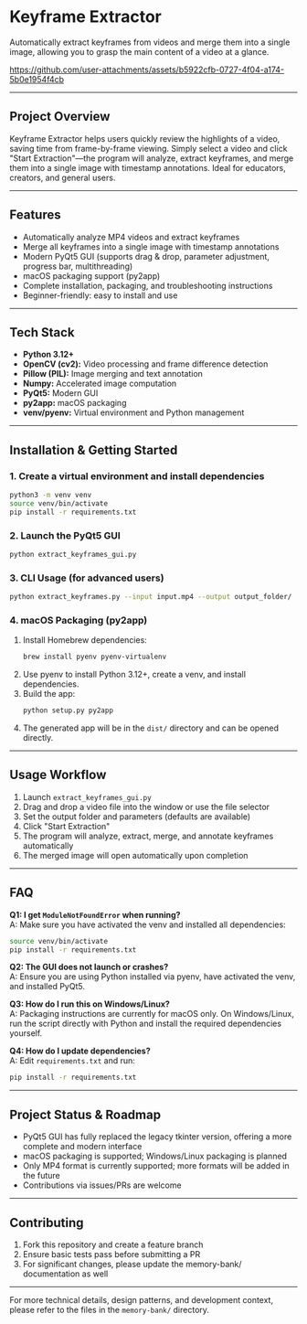 # Keyframe Extractor

Automatically extract keyframes from videos and merge them into a single image, allowing you to grasp the main content of a video at a glance.

https://github.com/user-attachments/assets/b5922cfb-0727-4f04-a174-5b0e1954f4cb

---

## Project Overview

Keyframe Extractor helps users quickly review the highlights of a video, saving time from frame-by-frame viewing. Simply select a video and click "Start Extraction"—the program will analyze, extract keyframes, and merge them into a single image with timestamp annotations. Ideal for educators, creators, and general users.

---

## Features

- Automatically analyze MP4 videos and extract keyframes
- Merge all keyframes into a single image with timestamp annotations
- Modern PyQt5 GUI (supports drag & drop, parameter adjustment, progress bar, multithreading)
- macOS packaging support (py2app)
- Complete installation, packaging, and troubleshooting instructions
- Beginner-friendly: easy to install and use

---

## Tech Stack

- **Python 3.12+**
- **OpenCV (cv2):** Video processing and frame difference detection
- **Pillow (PIL):** Image merging and text annotation
- **Numpy:** Accelerated image computation
- **PyQt5:** Modern GUI
- **py2app:** macOS packaging
- **venv/pyenv:** Virtual environment and Python management

---

## Installation & Getting Started

### 1. Create a virtual environment and install dependencies

```sh
python3 -m venv venv
source venv/bin/activate
pip install -r requirements.txt
```

### 2. Launch the PyQt5 GUI

```sh
python extract_keyframes_gui.py
```

### 3. CLI Usage (for advanced users)

```sh
python extract_keyframes.py --input input.mp4 --output output_folder/
```

### 4. macOS Packaging (py2app)

1. Install Homebrew dependencies:
    ```sh
    brew install pyenv pyenv-virtualenv
    ```
2. Use pyenv to install Python 3.12+, create a venv, and install dependencies.
3. Build the app:
    ```sh
    python setup.py py2app
    ```
4. The generated app will be in the `dist/` directory and can be opened directly.

---

## Usage Workflow

1. Launch `extract_keyframes_gui.py`
2. Drag and drop a video file into the window or use the file selector
3. Set the output folder and parameters (defaults are available)
4. Click "Start Extraction"
5. The program will analyze, extract, merge, and annotate keyframes automatically
6. The merged image will open automatically upon completion

---

## FAQ

**Q1: I get `ModuleNotFoundError` when running?**  
A: Make sure you have activated the venv and installed all dependencies:  
```sh
source venv/bin/activate
pip install -r requirements.txt
```

**Q2: The GUI does not launch or crashes?**  
A: Ensure you are using Python installed via pyenv, have activated the venv, and installed PyQt5.

**Q3: How do I run this on Windows/Linux?**  
A: Packaging instructions are currently for macOS only. On Windows/Linux, run the script directly with Python and install the required dependencies yourself.

**Q4: How do I update dependencies?**  
A: Edit `requirements.txt` and run:  
```sh
pip install -r requirements.txt
```

---

## Project Status & Roadmap

- PyQt5 GUI has fully replaced the legacy tkinter version, offering a more complete and modern interface
- macOS packaging is supported; Windows/Linux packaging is planned
- Only MP4 format is currently supported; more formats will be added in the future
- Contributions via issues/PRs are welcome

---

## Contributing

1. Fork this repository and create a feature branch
2. Ensure basic tests pass before submitting a PR
3. For significant changes, please update the memory-bank/ documentation as well

---

For more technical details, design patterns, and development context, please refer to the files in the `memory-bank/` directory.
